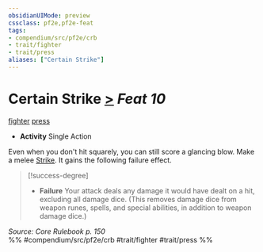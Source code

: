 ```yaml
---
obsidianUIMode: preview
cssclass: pf2e,pf2e-feat
tags:
- compendium/src/pf2e/crb
- trait/fighter
- trait/press
aliases: ["Certain Strike"]
---
```

# Certain Strike  [>](chapter-9-playing-the-game.md#Actions "Single Action") *Feat 10*  
[fighter](Reference/Rules/Traits/fighter.md "Fighter Class Trait")  [press](press.md "Press Combat Trait")  

- **Activity** Single Action

Even when you don't hit squarely, you can still score a glancing blow. Make a melee [Strike](strike.md). It gains the following failure effect.

> [!success-degree] 
> - **Failure** Your attack deals any damage it would have dealt on a hit, excluding all damage dice. (This removes damage dice from weapon runes, spells, and special abilities, in addition to weapon damage dice.)

*Source: Core Rulebook p. 150*  
%% #compendium/src/pf2e/crb #trait/fighter #trait/press %%